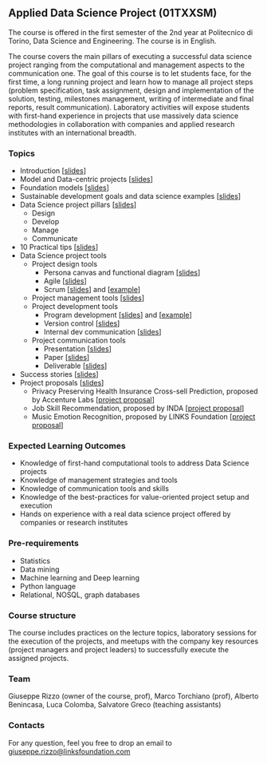 ## Applied Data Science Project (01TXXSM)

The course is offered in the first semester of the 2nd year at Politecnico di Torino, Data Science and Engineering. The course is in English. 

The course covers the main pillars of executing a successful data science project ranging from the computational and management aspects to the communication one.
The goal of this course is to let students face, for the first time, a long running project and learn how to manage all project steps (problem specification, task assignment, design and implementation of the solution, testing, milestones management, writing of intermediate and final reports, result communication).
Laboratory activities will expose students with first-hand experience in projects that use massively data science methodologies in collaboration with companies and applied research institutes with an international breadth.


### Topics

- Introduction [[slides](https://adsp-polito.github.io/L1%20-%20ADSP%20-%20Intro.pdf)]
- Model and Data-centric projects [[slides](https://adsp-polito.github.io/L2%20-%20ADSP%20-%20Model%20&%20Data%20centric.pdf)]
- Foundation models [[slides](https://adsp-polito.github.io/L3%20-%20ADSP%20-%20Foundation%20models.pdf)]
- Sustainable development goals and data science examples [[slides](https://adsp-polito.github.io/L4%20-%20ADSP%20-%20SGDs%20and%20data%20science%20project%20examples.pdf)]
- Data Science project pillars [[slides](https://adsp-polito.github.io/L5%20-%20ADSP%20-%20Pillars.pdf)] 
  - Design 
  - Develop
  - Manage
  - Communicate
- 10 Practical tips [[slides](https://adsp-polito.github.io/L6%20-%20ADSP%20-%2010%20practical%20tips.pdf)]
- Data Science project tools
  - Project design tools
    - Persona canvas and functional diagram [[slides](https://adsp-polito.github.io/L7%20-%20ADSP%20-%20Project%20design%20tools.pdf)]
    - Agile [[slides](https://adsp-polito.github.io/L8%20-%20ADSP%20-%20AgileSwDev.pdf)]
    - Scrum [[slides](https://adsp-polito.github.io/L10%20-%20ADSP%20-%20Scrum.pdf)] and [[example](https://adsp-polito.github.io/OfficeQueueManagement.pdf)]   
  - Project management tools [[slides](https://adsp-polito.github.io/L9%20-%20ADSP%20-%20Project%20management%20tools.pdf)]
  - Project development tools 
    - Program development [[slides](https://adsp-polito.github.io/L11%20-%20ADSP%20-%20Project%20development%20tools%20I.pdf)] and [[example](Simple%20Sentiment%20Analysis.ipynb)] 
    - Version control [[slides](https://adsp-polito.github.io/L12%20-%20ADSP%20-%20Project%20development%20tools%20II.pdf)]
    - Internal dev communication [[slides](https://adsp-polito.github.io/L13%20-%20ADSP%20-%20Project%20development%20tools%20III.pdf)]
  - Project communication tools
    - Presentation [[slides](https://adsp-polito.github.io/L16%20-%20ADSP%20-%20Project%20communication%20tools%20I.pdf)]
    - Paper [[slides](https://adsp-polito.github.io/L17%20-%20ADSP%20-%20Project%20communication%20tools%20II.pdf)]
    - Deliverable [[slides](https://adsp-polito.github.io/L18%20-%20ADSP%20-%20Project%20communication%20tools%20III.pdf)]
- Success stories [[slides](https://adsp-polito.github.io/L19%20-%20ADSP%20-%20Success%20stories.pdf)]
- Project proposals [[slides](https://adsp-polito.github.io/L20%20-%20ADSP%20-%20Project%20proposals.pdf)]
    - Privacy Preserving Health Insurance Cross-sell Prediction, proposed by Accenture Labs [[project proposal](https://adsp-polito.github.io/Accenture%20Labs%20_ADSP.pdf)]
    - Job Skill Recommendation, proposed by INDA [[project proposal](https://adsp-polito.github.io/INDA_ADSP.pdf)]
    - Music Emotion Recognition, proposed by LINKS Foundation [[project proposal](https://adsp-polito.github.io/LINKS_ADSP.pdf)] 


### Expected Learning Outcomes 
- Knowledge of first-hand computational tools to address Data Science projects  
- Knowledge of management strategies and tools
- Knowledge of communication tools and skills
- Knowledge of the best-practices for value-oriented project setup and execution
- Hands on experience with a real data science project offered by companies or research institutes

### Pre-requirements 
- Statistics
- Data mining
- Machine learning and Deep learning 
- Python language
- Relational, NOSQL, graph databases

### Course structure 
The course includes practices on the lecture topics, laboratory sessions for the execution of the projects, and meetups with the company key resources (project managers and project leaders) to successfully execute the assigned projects.

### Team
Giuseppe Rizzo (owner of the course, prof), Marco Torchiano (prof), Alberto Benincasa, Luca Colomba, Salvatore Greco (teaching assistants)

### Contacts
For any question, feel you free to drop an email to <giuseppe.rizzo@linksfoundation.com>
